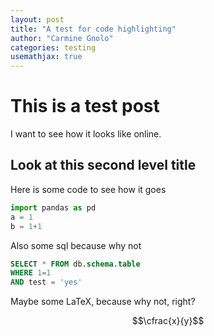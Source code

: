 ```yaml
---
layout: post
title: "A test for code highlighting"
author: "Carmine Gnolo"
categories: testing
usemathjax: true
---
```


# This is a test post

I want to see how it looks like online. 

## Look at this second level title

Here is some code to see how it goes

```python
import pandas as pd
a = 1
b = 1+1
```

Also some sql because why not

```sql
SELECT * FROM db.schema.table
WHERE 1=1
AND test = 'yes'
```



Maybe some LaTeX, because why not, right?

$$\cfrac{x}{y}$$